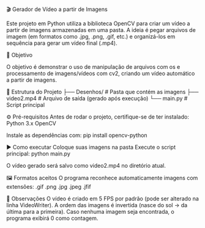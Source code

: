 🎬 Gerador de Vídeo a partir de Imagens

Este projeto em Python utiliza a biblioteca OpenCV para criar um vídeo a partir de imagens armazenadas em uma pasta.
A ideia é pegar arquivos de imagem (em formatos como .jpg, .png, .gif, etc.) e organizá-los em sequência para gerar um vídeo final (.mp4).

🚀 Objetivo

O objetivo é demonstrar o uso de manipulação de arquivos com os e processamento de imagens/vídeos com cv2, criando um vídeo automático a partir de imagens.

📂 Estrutura do Projeto
├── Desenhos/        # Pasta que contém as imagens
├── video2.mp4       # Arquivo de saída (gerado após execução)
└── main.py          # Script principal

⚙️ Pré-requisitos
Antes de rodar o projeto, certifique-se de ter instalado:
Python 3.x
OpenCV

Instale as dependências com:
pip install opencv-python

▶️ Como executar
Coloque suas imagens na pasta 
Execute o script principal:
python main.py

O vídeo gerado será salvo como video2.mp4 no diretório atual.

🖼️ Formatos aceitos
O programa reconhece automaticamente imagens com extensões:
.gif
.png
.jpg
.jpeg
.jfif

📝 Observações
O vídeo é criado em 5 FPS por padrão (pode ser alterado na linha VideoWriter).
A ordem das imagens é invertida (nasce do sol → da última para a primeira).
Caso nenhuma imagem seja encontrada, o programa exibirá 0 como contagem.
